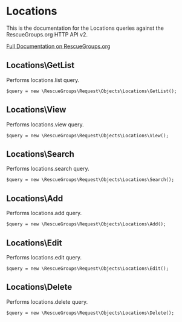 # Locations

This is the documentation for the Locations queries against the RescueGroups.org HTTP API v2.

[Full Documentation on RescueGroups.org](https://userguide.rescuegroups.org/display/APIDG/Object+definitions#Objectdefinitions-locations)

## Locations\GetList

Performs locations.list query.

    $query = new \RescueGroups\Request\Objects\Locations\GetList();


## Locations\View

Performs locations.view query.

    $query = new \RescueGroups\Request\Objects\Locations\View();


## Locations\Search

Performs locations.search query.

    $query = new \RescueGroups\Request\Objects\Locations\Search();


## Locations\Add

Performs locations.add query.

    $query = new \RescueGroups\Request\Objects\Locations\Add();


## Locations\Edit

Performs locations.edit query.

    $query = new \RescueGroups\Request\Objects\Locations\Edit();


## Locations\Delete

Performs locations.delete query.

    $query = new \RescueGroups\Request\Objects\Locations\Delete();


